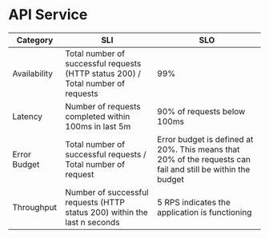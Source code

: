 # API Service


| Category     | SLI                                                                              | SLO                                                                                                         |
|--------------|----------------------------------------------------------------------------------|-------------------------------------------------------------------------------------------------------------|
| Availability | Total number of successful requests (HTTP status 200) / Total number of requests | 99%                                                                                                         |
| Latency      | Number of requests completed within 100ms in last 5m          | 90% of requests below 100ms                                                                                 |
| Error Budget | Total number of successful requests / Total number of request                          | Error budget is defined at 20%. This means that 20% of the requests can fail and still be within the budget |
| Throughput   | Number of successful requests (HTTP status 200) within the last n seconds        | 5 RPS indicates the application is functioning                                                              |